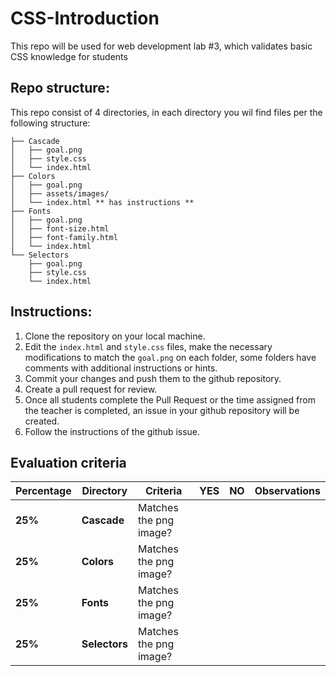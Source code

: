 # CSS-Introduction
This repo will be used for web development lab #3, which validates basic CSS knowledge for students

## Repo structure:

This repo consist of 4 directories, in each directory you wil find files per the following structure:<br />
```
├── Cascade
│   ├── goal.png
│   ├── style.css
│   └── index.html
├── Colors
│   ├── goal.png
│   ├── assets/images/
│   └── index.html ** has instructions **
├── Fonts
│   ├── goal.png
│   ├── font-size.html
│   ├── font-family.html
│   └── index.html
└── Selectors
    ├── goal.png
    ├── style.css
    └── index.html
```
## Instructions:
1. Clone the repository on your local machine.
2. Edit the <code>index.html</code>  and <code>style.css</code>  files,  make the necessary modifications to match the <code>goal.png</code> on each folder, some folders have comments with additional instructions or hints.
3. Commit your changes and push them to the github repository.
4. Create a pull request for review.
5. Once all students complete the Pull Request or the time assigned from the teacher is completed, an issue in your github repository will be created.
6. Follow the instructions of the github issue.

## Evaluation criteria

|  **Percentage**       |**Directory**       | **Criteria**                                   | **YES**       | **NO**        | **Observations** |
|------------------------------------------|------------------------------------------|-----------------------------------------------|-------------------------------|--------------------------|--------------------------|
|  **25%**  |**Cascade**  | Matches the png image?   |    |          |       |
| **25%**  |**Colors** | Matches the png image?               |        |   |    |
| **25%**  |**Fonts**      | Matches the png image?       |        | |  |
| **25%**  |**Selectors** | Matches the png image?         |    |    | |
